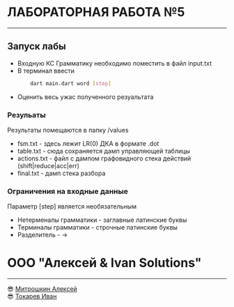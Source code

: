 # ЛАБОРАТОРНАЯ РАБОТА №5
---


## Запуск лабы
* Входную КС Грамматику необходимо поместить в файл input.txt
* В терминал ввести 
    ```bash
        dart main.dart word [step]
    ```
* Оценить весь ужас полученного резуальтата

### Резульаты
Результаты помещаются в папку /values 
* fsm.txt - здесь лежит LR(0) ДКА  в формате .dot
* table.txt - сюда сохраняется дамп управляющей таблицы
* actions.txt - файл с дампом графовидного стека действий (shift|reduce|acc|err)
* final.txt - дамп стека разбора 

### Ограничения на входные данные 
Параметр [step] является необязательным 

* Нетерменалы грамматики - заглавные латинские буквы 
* Терминалы грамматики - строчные латинские буквы 
* Разделитель - ->



# ООО "Алексей & Ivan Solutions"
--- 
😎 [Митрошкин Алексей](https://github.com/Encapsulateed)\
😎 [Токарев Иван](https://github.com/IOANNVOLZHSKIY)